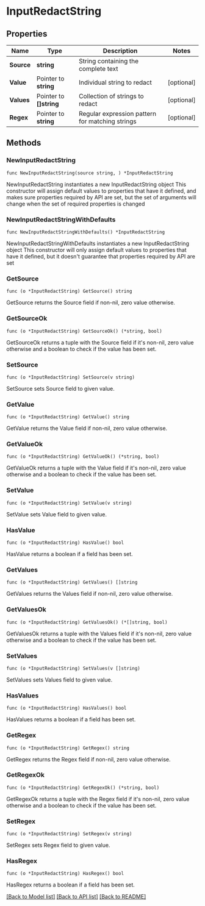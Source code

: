# InputRedactString

## Properties

Name | Type | Description | Notes
------------ | ------------- | ------------- | -------------
**Source** | **string** | String containing the complete text | 
**Value** | Pointer to **string** | Individual string to redact | [optional] 
**Values** | Pointer to **[]string** | Collection of strings to redact | [optional] 
**Regex** | Pointer to **string** | Regular expression pattern for matching strings | [optional] 

## Methods

### NewInputRedactString

`func NewInputRedactString(source string, ) *InputRedactString`

NewInputRedactString instantiates a new InputRedactString object
This constructor will assign default values to properties that have it defined,
and makes sure properties required by API are set, but the set of arguments
will change when the set of required properties is changed

### NewInputRedactStringWithDefaults

`func NewInputRedactStringWithDefaults() *InputRedactString`

NewInputRedactStringWithDefaults instantiates a new InputRedactString object
This constructor will only assign default values to properties that have it defined,
but it doesn't guarantee that properties required by API are set

### GetSource

`func (o *InputRedactString) GetSource() string`

GetSource returns the Source field if non-nil, zero value otherwise.

### GetSourceOk

`func (o *InputRedactString) GetSourceOk() (*string, bool)`

GetSourceOk returns a tuple with the Source field if it's non-nil, zero value otherwise
and a boolean to check if the value has been set.

### SetSource

`func (o *InputRedactString) SetSource(v string)`

SetSource sets Source field to given value.


### GetValue

`func (o *InputRedactString) GetValue() string`

GetValue returns the Value field if non-nil, zero value otherwise.

### GetValueOk

`func (o *InputRedactString) GetValueOk() (*string, bool)`

GetValueOk returns a tuple with the Value field if it's non-nil, zero value otherwise
and a boolean to check if the value has been set.

### SetValue

`func (o *InputRedactString) SetValue(v string)`

SetValue sets Value field to given value.

### HasValue

`func (o *InputRedactString) HasValue() bool`

HasValue returns a boolean if a field has been set.

### GetValues

`func (o *InputRedactString) GetValues() []string`

GetValues returns the Values field if non-nil, zero value otherwise.

### GetValuesOk

`func (o *InputRedactString) GetValuesOk() (*[]string, bool)`

GetValuesOk returns a tuple with the Values field if it's non-nil, zero value otherwise
and a boolean to check if the value has been set.

### SetValues

`func (o *InputRedactString) SetValues(v []string)`

SetValues sets Values field to given value.

### HasValues

`func (o *InputRedactString) HasValues() bool`

HasValues returns a boolean if a field has been set.

### GetRegex

`func (o *InputRedactString) GetRegex() string`

GetRegex returns the Regex field if non-nil, zero value otherwise.

### GetRegexOk

`func (o *InputRedactString) GetRegexOk() (*string, bool)`

GetRegexOk returns a tuple with the Regex field if it's non-nil, zero value otherwise
and a boolean to check if the value has been set.

### SetRegex

`func (o *InputRedactString) SetRegex(v string)`

SetRegex sets Regex field to given value.

### HasRegex

`func (o *InputRedactString) HasRegex() bool`

HasRegex returns a boolean if a field has been set.


[[Back to Model list]](../README.md#documentation-for-models) [[Back to API list]](../README.md#documentation-for-api-endpoints) [[Back to README]](../README.md)


